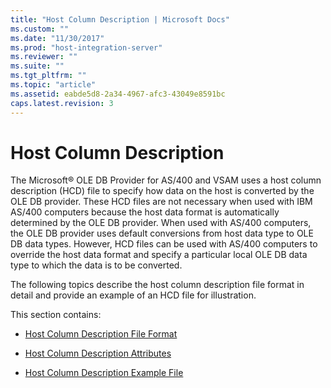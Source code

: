 ```yaml
---
title: "Host Column Description | Microsoft Docs"
ms.custom: ""
ms.date: "11/30/2017"
ms.prod: "host-integration-server"
ms.reviewer: ""
ms.suite: ""
ms.tgt_pltfrm: ""
ms.topic: "article"
ms.assetid: eabde5d8-2a34-4967-afc3-43049e8591bc
caps.latest.revision: 3
---
```

# Host Column Description
The Microsoft® OLE DB Provider for AS/400 and VSAM uses a host column description (HCD) file to specify how data on the host is converted by the OLE DB provider. These HCD files are not necessary when used with IBM AS/400 computers because the host data format is automatically determined by the OLE DB provider. When used with AS/400 computers, the OLE DB provider uses default conversions from host data type to OLE DB data types. However, HCD files can be used with AS/400 computers to override the host data format and specify a particular local OLE DB data type to which the data is to be converted.  
  
 The following topics describe the host column description file format in detail and provide an example of an HCD file for illustration.  
  
 This section contains:  
  
-   [Host Column Description File Format](../HIS2010/host-column-description-file-format.md)  
  
-   [Host Column Description Attributes](../HIS2010/host-column-description-attributes.md)  
  
-   [Host Column Description Example File](../HIS2010/host-column-description-example-file.md)